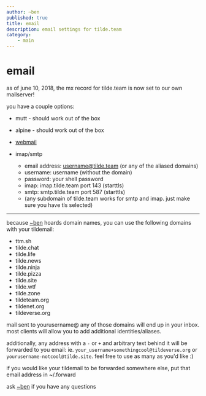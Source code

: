 ```yaml
---
author: ~ben
published: true
title: email
description: email settings for tilde.team
category: 
    - main
---
```


# email


as of june 10, 2018, the mx record for tilde.team is now set to our own mailserver!

you have a couple options:

* mutt - should work out of the box

* alpine - should work out of the box

* [webmail](https://mail.tilde.team)

* imap/smtp
    - email address: username@tilde.team (or any of the aliased domains)
    - username: username (without the domain)
    - password: your shell password
    - imap: imap.tilde.team port 143 (starttls)
    - smtp: smtp.tilde.team port 587 (starttls)
    - (any subdomain of tilde.team works for smtp and imap. just make sure you have tls selected)

---

because [~ben](https://tilde.team/~ben/) hoards domain names, you can use the following domains with your tildemail:

* ttm.sh
* tilde.chat
* tilde.life
* tilde.news
* tilde.ninja
* tilde.pizza
* tilde.site
* tilde.wtf
* tilde.zone
* tildeteam.org
* tildenet.org
* tildeverse.org

mail sent to yourusername@ any of those domains will end up in your inbox. most clients will allow you to add additional identities/aliases. 

additionally, any address with a `-` or `+` and arbitrary text behind it will be forwarded to you email: ie. `your_username+somethingcool@tildeverse.org` or `yourusername-notcool@tilde.site`.
feel free to use as many as you'd like :)

if you would like your tildemail to be forwarded somewhere else, put that email address in ~/.forward

ask [~ben](/~ben/) if you have any questions
